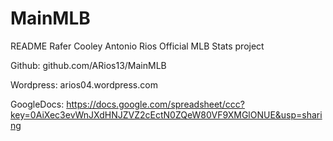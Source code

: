 MainMLB
=======
README
Rafer Cooley
Antonio Rios
Official MLB Stats project

Github: github.com/ARios13/MainMLB

Wordpress: arios04.wordpress.com

GoogleDocs: https://docs.google.com/spreadsheet/ccc?key=0AiXec3evWnJXdHNJZVZ2cEctN0ZQeW80VF9XMGlONUE&usp=sharing
